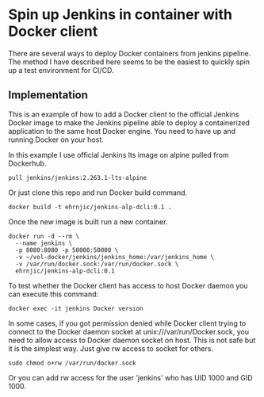 # Spin up Jenkins in container with Docker client

There are several ways to deploy Docker containers from jenkins pipeline. The method I have described here seems to be the easiest to quickly spin up a test environment for CI/CD.

## Implementation

This is an example of how to add a Docker client to the official Jenkins Docker image to make the Jenkins pipeline able to deploy a containerized application to the same host Docker engine. You need to have up and running Docker on your host.

In this example I use official Jenkins lts image on alpine pulled from Dockerhub.

```
pull jenkins/jenkins:2.263.1-lts-alpine
```


Or just clone this repo and run Docker build command.

```
docker build -t ehrnjic/jenkins-alp-dcli:0.1 .
```


Once the new image is built run a new container.

```
docker run -d --rm \
  --name jenkins \
  -p 8080:8080 -p 50000:50000 \
  -v ~/vol-docker/jenkins/jenkins_home:/var/jenkins_home \
  -v /var/run/docker.sock:/var/run/docker.sock \
  ehrnjic/jenkins-alp-dcli:0.1
```

To test whether the Docker client has access to host Docker daemon you can execute this command:

```
docker exec -it jenkins Docker version
```

In some cases, if you got permission denied while Docker client trying to connect to the Docker daemon socket at unix:///var/run/Docker.sock, you need to allow access to Docker daemon socket on host. This is not safe but it is the simplest way. Just give rw access to socket for others.

```
sudo chmod o+rw /var/run/docker.sock
```

Or you can add rw access for the user 'jenkins' who has UID 1000 and GID 1000.